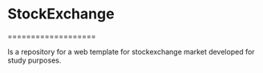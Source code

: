 # StockExchange
===================

Is a repository for a web template for stockexchange market developed for study purposes.
